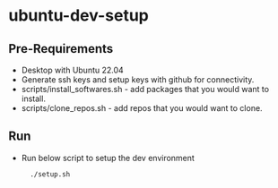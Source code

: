# ubuntu-dev-setup

## Pre-Requirements

- Desktop with Ubuntu 22.04
- Generate ssh keys and setup keys with github for connectivity.
- scripts/install_softwares.sh - add packages that you would want to install.
- scripts/clone_repos.sh - add repos that you would want to clone.

## Run
- Run below script to setup the dev environment

    ```bash
      ./setup.sh
    ```